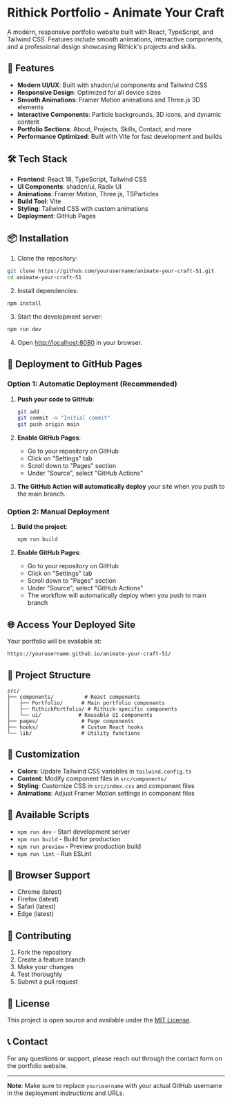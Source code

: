 # Rithick Portfolio - Animate Your Craft

A modern, responsive portfolio website built with React, TypeScript, and Tailwind CSS. Features include smooth animations, interactive components, and a professional design showcasing Rithick's projects and skills.

## 🚀 Features

- **Modern UI/UX**: Built with shadcn/ui components and Tailwind CSS
- **Responsive Design**: Optimized for all device sizes
- **Smooth Animations**: Framer Motion animations and Three.js 3D elements
- **Interactive Components**: Particle backgrounds, 3D icons, and dynamic content
- **Portfolio Sections**: About, Projects, Skills, Contact, and more
- **Performance Optimized**: Built with Vite for fast development and builds

## 🛠️ Tech Stack

- **Frontend**: React 18, TypeScript, Tailwind CSS
- **UI Components**: shadcn/ui, Radix UI
- **Animations**: Framer Motion, Three.js, TSParticles
- **Build Tool**: Vite
- **Styling**: Tailwind CSS with custom animations
- **Deployment**: GitHub Pages

## 📦 Installation

1. Clone the repository:
```bash
git clone https://github.com/yourusername/animate-your-craft-51.git
cd animate-your-craft-51
```

2. Install dependencies:
```bash
npm install
```

3. Start the development server:
```bash
npm run dev
```

4. Open [http://localhost:8080](http://localhost:8080) in your browser.

## 🚀 Deployment to GitHub Pages

### Option 1: Automatic Deployment (Recommended)

1. **Push your code to GitHub**:
   ```bash
   git add .
   git commit -m "Initial commit"
   git push origin main
   ```

2. **Enable GitHub Pages**:
   - Go to your repository on GitHub
   - Click on "Settings" tab
   - Scroll down to "Pages" section
   - Under "Source", select "GitHub Actions"

3. **The GitHub Action will automatically deploy** your site when you push to the main branch.

### Option 2: Manual Deployment

1. **Build the project**:
   ```bash
   npm run build
   ```

2. **Enable GitHub Pages**:
   - Go to your repository on GitHub
   - Click on "Settings" tab
   - Scroll down to "Pages" section
   - Under "Source", select "GitHub Actions"
   - The workflow will automatically deploy when you push to main branch

## 🌐 Access Your Deployed Site

Your portfolio will be available at:
```
https://yourusername.github.io/animate-your-craft-51/
```

## 📁 Project Structure

```
src/
├── components/          # React components
│   ├── Portfolio/      # Main portfolio components
│   ├── RithickPortfolio/ # Rithick-specific components
│   └── ui/            # Reusable UI components
├── pages/              # Page components
├── hooks/              # Custom React hooks
└── lib/                # Utility functions
```

## 🎨 Customization

- **Colors**: Update Tailwind CSS variables in `tailwind.config.ts`
- **Content**: Modify component files in `src/components/`
- **Styling**: Customize CSS in `src/index.css` and component files
- **Animations**: Adjust Framer Motion settings in component files

## 🔧 Available Scripts

- `npm run dev` - Start development server
- `npm run build` - Build for production
- `npm run preview` - Preview production build
- `npm run lint` - Run ESLint

## 📱 Browser Support

- Chrome (latest)
- Firefox (latest)
- Safari (latest)
- Edge (latest)

## 🤝 Contributing

1. Fork the repository
2. Create a feature branch
3. Make your changes
4. Test thoroughly
5. Submit a pull request

## 📄 License

This project is open source and available under the [MIT License](LICENSE).

## 📞 Contact

For any questions or support, please reach out through the contact form on the portfolio website.

---

**Note**: Make sure to replace `yourusername` with your actual GitHub username in the deployment instructions and URLs.
